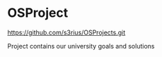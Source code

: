 # OSProject 
https://github.com/s3rius/OSProjects.git


Project contains our university goals and solutions
